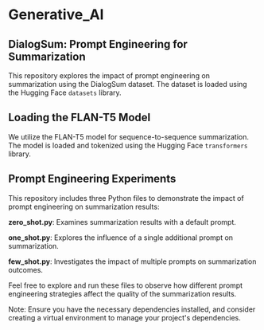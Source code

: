 # Generative_AI
## DialogSum:  Prompt Engineering for Summarization

This repository explores the impact of prompt engineering on summarization using the DialogSum dataset. The dataset is loaded using the Hugging Face `datasets` library.

## Loading the FLAN-T5 Model
We utilize the FLAN-T5 model for sequence-to-sequence summarization. The model is loaded and tokenized using the Hugging Face `transformers` library.

## Prompt Engineering Experiments
This repository includes three Python files to demonstrate the impact of prompt engineering on summarization results:

__zero_shot.py__: Examines summarization results with a default prompt.

__one_shot.py__: Explores the influence of a single additional prompt on summarization.

__few_shot.py__: Investigates the impact of multiple prompts on summarization outcomes.

Feel free to explore and run these files to observe how different prompt engineering strategies affect the quality of the summarization results.

Note: Ensure you have the necessary dependencies installed, and consider creating a virtual environment to manage your project's dependencies.
